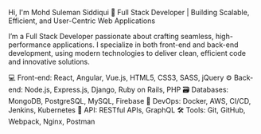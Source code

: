 Hi, I'm Mohd Suleman Siddiqui 👋
Full Stack Developer | Building Scalable, Efficient, and User-Centric Web Applications

I’m a Full Stack Developer passionate about crafting seamless, high-performance applications. I specialize in both front-end and back-end development, using modern technologies to deliver clean, efficient code and innovative solutions.

💻 Front-end: React, Angular, Vue.js, HTML5, CSS3, SASS, jQuery
⚙️ Back-end: Node.js, Express.js, Django, Ruby on Rails, PHP
🗃️ Databases: MongoDB, PostgreSQL, MySQL, Firebase
🔧 DevOps: Docker, AWS, CI/CD, Jenkins, Kubernetes
📡 API: RESTful APIs, GraphQL
🛠️ Tools: Git, GitHub, Webpack, Nginx, Postman

